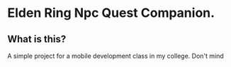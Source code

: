 # Elden Ring Npc Quest Companion. 
## What is this? 
A simple project for a mobile development class in my college. Don't mind
